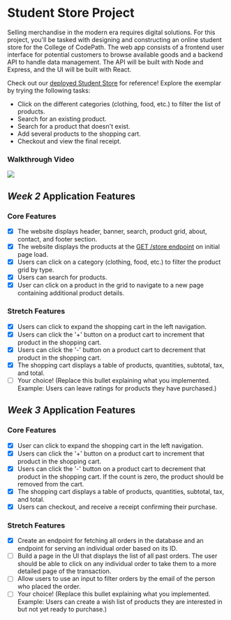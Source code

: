 # Student Store Project

Selling merchandise in the modern era requires digital solutions. For this project, you'll be tasked with designing and constructing an online student store for the College of CodePath. The web app consists of a frontend user interface for potential customers to browse available goods and a backend API to handle data management. The API will be built with Node and Express, and the UI will be built with React.

Check out our [deployed Student Store](https://codepath-student-store-demo.surge.sh/) for reference! Explore the exemplar by trying the following tasks:

- Click on the different categories (clothing, food, etc.) to filter the list of products.
- Search for an existing product.
- Search for a product that doesn't exist.
- Add several products to the shopping cart.
- Checkout and view the final receipt.

### Walkthrough Video

<a href="https://www.loom.com/share/8912c5e2ae234e3e9a40b9ab8e4ed92d">
    <img style="max-width:300px;" src="https://cdn.loom.com/sessions/thumbnails/8912c5e2ae234e3e9a40b9ab8e4ed92d-with-play.gif">
</a>

## *Week 2* Application Features

### Core Features

- [x] The website displays header, banner, search, product grid, about, contact, and footer section.
- [x] The website displays the products at the [GET /store endpoint](https://codepath-store-api.herokuapp.com/store) on initial page load.
- [x] Users can click on a category (clothing, food, etc.) to filter the product grid by type.
- [x] Users can search for products.
- [x] User can click on a product in the grid to navigate to a new page containing additional product details.

### Stretch Features

- [x] Users can click to expand the shopping cart in the left navigation.
- [x] Users can click the '+' button on a product cart to increment that product in the shopping cart.
- [x] Users can click the '-' button on a product cart to decrement that product in the shopping cart.
- [x] The shopping cart displays a table of products, quantities, subtotal, tax, and total.
- [ ] Your choice! (Replace this bullet explaining what you implemented. Example: Users can leave ratings for products they have purchased.)

## *Week 3* Application Features

### Core Features

- [x] User can click to expand the shopping cart in the left navigation.
- [x] Users can click the '+' button on a product cart to increment that product in the shopping cart.
- [x] Users can click the '-' button on a product cart to decrement that product in the shopping cart. If the count is zero, the product should be removed from the cart.
- [x] The shopping cart displays a table of products, quantities, subtotal, tax, and total.
- [x] Users can checkout, and receive a receipt confirming their purchase.

### Stretch Features

- [x] Create an endpoint for fetching all orders in the database and an endpoint for serving an individual order based on its ID.
- [ ] Build a page in the UI that displays the list of all past orders. The user should be able to click on any individual order to take them to a more detailed page of the transaction.
- [ ] Allow users to use an input to filter orders by the email of the person who placed the order.
- [ ] Your choice! (Replace this bullet explaining what you implemented. Example: Users can create a wish list of products they are interested in but not yet ready to purchase.)